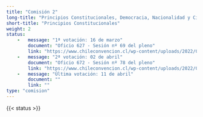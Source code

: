 ```yaml
---
title: "Comisión 2"
long-title: "Principios Constitucionales, Democracia, Nacionalidad y Ciudadanía"
short-title: "Principios Constitucionales"
weight: 2
status: 
    -   message: "1ª votación: 16 de marzo" 
        document: "Oficio 627 - Sesión nº 69 del pleno"
        link: "https://www.chileconvencion.cl/wp-content/uploads/2022/03/Oficio-627-con-normas-aprobadas-en-particular-Sesion-69-del-Pleno-votacion-informe-de-reemplazo-Com-sistemas.pdf"
    -   message: "2ª votación: 02 de abril" 
        document: "Oficio 672 - Sesión nº 78 del pleno"
        link: "https://www.chileconvencion.cl/wp-content/uploads/2022/04/Oficio-672-mediante-el-cual-se-informan-las-normas-aprobadas-en-particular-2do-informe-de-la-Com.-sobre-Principios.pdf"
    -   message: "Última votación: 11 de abril" 
        document: ""
        link: ""
type: "comision"
---
```

{{< status >}}
